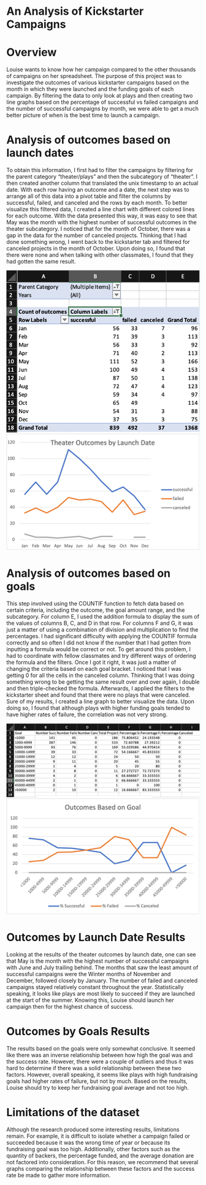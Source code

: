 # An Analysis of Kickstarter Campaigns

# Overview

Louise wants to know how her campaign compared to the other thousands of campaigns on her spreadsheet. The purpose of this project was to investigate the outcomes of various kickstarter campaigns based on the month in which they were launched and the funding goals of each campaign. By filtering the data to only look at plays and then creating two line graphs based on the percentage of successful vs failed campaigns and the number of successful campaigns by month, we were able to get a much better picture of when is the best time to launch a campaign.

# Analysis of outcomes based on launch dates

To obtain this information, I first had to filter the campaigns by filtering for the parent category “theater/plays” and then the subcategory of “theater”. I then created another column that translated the unix timestamp to an actual date. With each row having an outcome and a date, the next step was to arrange all of this data into a pivot table and filter the columns by successful, failed, and canceled and the rows by each month. To better visualize this filtered data, I created a line chart with different colored lines for each outcome. With the data presented this way, it was easy to see that May was the month with the highest number of successful outcomes in the theater subcategory. I noticed that for the month of October, there was a gap in the data for the number of canceled projects. Thinking that I had done something wrong, I went back to the kickstarter tab and filtered for canceled projects in the month of October. Upon doing so, I found that there were none and when talking with other classmates, I found that they had gotten the same result.

![](images/by_month.png)
![](images/Theater_Outcomes_vs_Launch.png) 

# Analysis of outcomes based on goals

This step involved using the COUNTIF function to fetch data based on certain criteria, including the outcome, the goal amount range, and the subcategory. For column E, I used the addition formula to display the sum of the values of columns B, C, and D in that row. For columns F and G, it was just a matter of using a combination of division and multiplication to find the percentages. I had significant difficulty with applying the COUNTIF formula correctly and so often I did not know if the number that I had gotten from inputting a formula would be correct or not. To get around this problem, I had to coordinate with fellow classmates and try different ways of ordering the formula and the filters. Once I got it right, it was just a matter of changing the criteria based on each goal bracket. I noticed that I was getting 0 for all the cells in the canceled column. Thinking that I was doing something wrong to be getting the same result over and over again, I double and then triple-checked the formula. Afterwards, I applied the filters to the kickstarter sheet and found that there were no plays that were canceled. Sure of my results, I created a line graph to better visualize the data. Upon doing so, I found that although plays with higher funding goals tended to have higher rates of failure, the correlation was not very strong. 

![](images/by_goal.png)
![](images/Outcomes_vs_Goals.png) 

# Outcomes by Launch Date Results 

Looking at the results of the theater outcomes by launch date, one can see that May is the month with the highest number of successful campaigns with June and July trailing behind. The months that saw the least amount of successful campaigns were the Winter months of November and December, followed closely by January. The number of failed and canceled campaigns stayed relatively constant throughout the year. Statistically speaking, it looks like plays are most likely to succeed if they are launched at the start of the summer. Knowing this, Louise should launch her campaign then for the highest chance of success. 


# Outcomes by Goals Results

The results based on the goals were only somewhat conclusive. It seemed like there was an inverse relationship between how high the goal was and the success rate. However, there were a couple of outliers and thus it was hard to determine if there was a solid relationship between these two factors. However, overall speaking, it seems like plays with high fundraising goals had higher rates of failure, but not by much. Based on the results, Louise should try to keep her fundraising goal average and not too high.

# Limitations of the dataset

Although the research produced some interesting results, limitations remain. For example, it is difficult to isolate whether a campaign failed or succeeded because it was the wrong time of year or because its fundraising goal was too high. Additionally, other factors such as the quantity of backers, the percentage funded, and the average donation are not factored into consideration. For this reason, we recommend that several graphs comparing the relationship between these factors and the success rate be made to gather more information.
